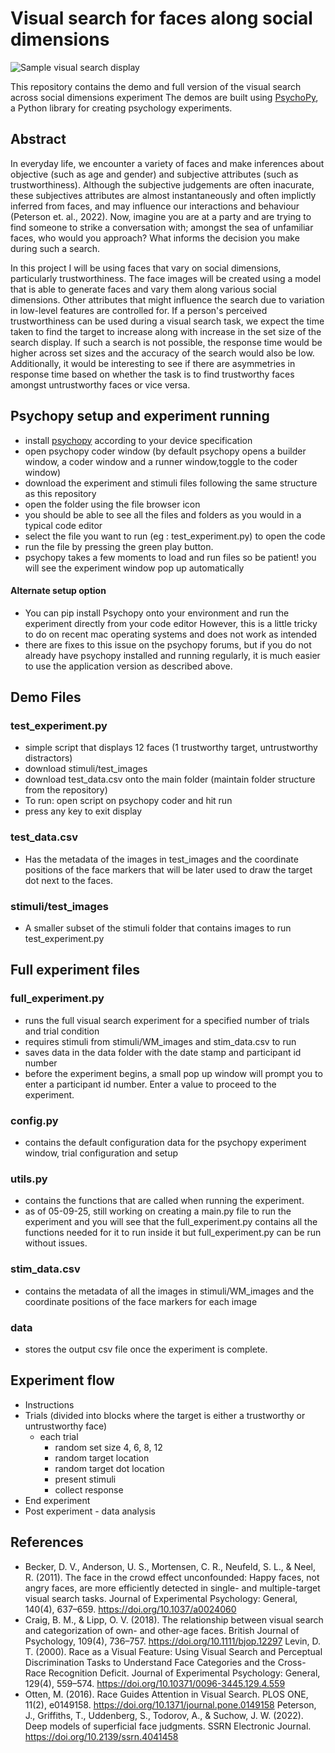# Visual search for faces along social dimensions

![Sample visual search display](harinisankar16/Visual-Search-Social-Dimension/visual_search_display.png)

This repository contains the demo and full version of the visual search across social dimensions experiment
The demos are built using [PsychoPy](https://www.psychopy.org/), a Python library for creating psychology experiments.


## Abstract

In everyday life, we encounter a variety of faces and make inferences about objective (such as age and gender) and subjective attributes (such as trustworthiness). Although the subjective judgements are often inacurate, these subjectives attributes are almost instantaneously and often implictly inferred from faces, and may influence our interactions and behaviour (Peterson et. al., 2022). Now, imagine you are at a party and are trying to find someone to strike a conversation with; amongst the sea of unfamiliar faces, who would you approach? What informs the decision you make during such a search.  

In this project I will be using faces that vary on social dimensions, particularly trustworthiness. The face images will be created using a model that is able to generate faces and vary them along various social dimensions. Other attributes that might influence the search due to variation in low-level features are controlled for. If a person's perceived trustworthiness  can be used during a visual search task, we expect the time taken to find the target to increase along with increase in the set size of the search display. If such a search is not possible, the response time would be higher across set sizes and the accuracy of the search would also be low. Additionally, it would be interesting to see if there are asymmetries in response time based on whether the task is to find trustworthy faces amongst untrustworthy faces or vice versa. 

## Psychopy setup and experiment running 

- install [psychopy](https://www.psychopy.org/download.html) according to your device specification
- open psychopy coder window (by default psychopy opens a builder window, a coder window and a runner window,toggle to the coder window)
- download the experiment and stimuli files following the same structure as this repository
- open the folder using the file browser icon
- you should be able to see all the files and folders as you would in a typical code editor
- select the file you want to run (eg : test_experiment.py) to open the code
- run the file by pressing the green play button.
- psychopy takes a few moments to load and run files so be patient! you will see the experiment window pop up automatically 

#### Alternate setup option  
- You can pip install Psychopy onto your environment and run the experiment directly from your code editor 
However, this is a little tricky to do on recent mac operating systems and does not work as intended
- there are fixes to this issue on the psychopy forums, but if you do not already have psychopy installed and running regularly, it is much easier to use the application version as described above.

## Demo Files 

### test_experiment.py
- simple script that displays 12 faces (1 trustworthy target, untrustworthy distractors)
- download stimuli/test_images 
- download test_data.csv onto the main folder (maintain folder structure from the repository)
- To run: open script on psychopy coder and hit run 
- press any key to exit display 

### test_data.csv
- Has the metadata of the images in test_images and the coordinate positions of the face markers that will be later used to draw the target dot next to the faces. 

### stimuli/test_images
- A smaller subset of the stimuli folder that contains images to run test_experiment.py

## Full experiment files

### full_experiment.py
- runs the full visual search experiment for a specified number of trials and trial condition
- requires stimuli from stimuli/WM_images and stim_data.csv to run
- saves data in the data folder with the date stamp and participant id number 
- before the experiment begins, a small pop up window will prompt you to enter a participant id number. Enter a value to proceed to the experiment.

### config.py
- contains the default configuration data for the psychopy experiment window, trial configuration and setup 

### utils.py
- contains the functions that are called when running the experiment. 
- as of 05-09-25, still working on creating a main.py file to run the experiment and you will see that the full_experiment.py contains all the functions needed for it to run inside it but full_experiment.py can be run without issues. 

### stim_data.csv
- contains the metadata of all the images in stimuli/WM_images and the coordinate positions of the face markers for each image

### data
- stores the output csv file once the experiment is complete. 





## Experiment flow

- Instructions 
- Trials (divided into blocks where the target is either a trustworthy or untrustworthy face)
    -   each trial 
        - random set size 4, 6, 8, 12
        - random target location 
        - random target dot location 
        - present stimuli
        - collect response 
- End experiment 
- Post experiment - data analysis 

## References

- Becker, D. V., Anderson, U. S., Mortensen, C. R., Neufeld, S. L., & Neel, R. (2011). The face in the crowd effect unconfounded: Happy faces, not angry faces, are more efficiently detected in single- and multiple-target visual search tasks. Journal of Experimental Psychology: General, 140(4), 637–659. https://doi.org/10.1037/a0024060
- Craig, B. M., & Lipp, O. V. (2018). The relationship between visual search and categorization of own- and other-age faces. British Journal of Psychology, 109(4), 736–757. https://doi.org/10.1111/bjop.12297
Levin, D. T. (2000). Race as a Visual Feature: Using Visual Search and Perceptual Discrimination Tasks to Understand Face Categories and the Cross-Race Recognition Deficit. Journal of Experimental Psychology: General, 129(4), 559–574. https://doi.org/10.10371/0096-3445.129.4.559
- Otten, M. (2016). Race Guides Attention in Visual Search. PLOS ONE, 11(2), e0149158. https://doi.org/10.1371/journal.pone.0149158
Peterson, J., Griffiths, T., Uddenberg, S., Todorov, A., & Suchow, J. W. (2022). Deep models of superficial face judgments. SSRN Electronic Journal. https://doi.org/10.2139/ssrn.4041458


